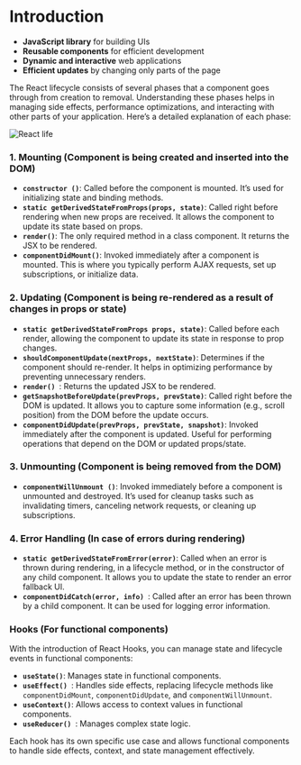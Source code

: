 # Introduction
- **JavaScript library** for building UIs
- **Reusable components** for efficient development
- **Dynamic and interactive** web applications
- **Efficient updates** by changing only parts of the page

The React lifecycle consists of several phases that a component goes through from creation to removal. Understanding these phases helps in managing side effects, performance optimizations, and interacting with other parts of your application. Here’s a detailed explanation of each phase:

![React life](https://dotnettrickscloud.blob.core.windows.net/article/react/3720230920232432.webp)

### 1. **Mounting** (Component is being created and inserted into the DOM)

- **` constructor () `**: Called before the component is mounted. It’s used for initializing state and binding methods.
- **`static getDerivedStateFromProps(props, state)`**: Called right before rendering when new props are received. It allows the component to update its state based on props.
- **`render()`**: The only required method in a class component. It returns the JSX to be rendered.
- **`componentDidMount()`**: Invoked immediately after a component is mounted. This is where you typically perform AJAX requests, set up subscriptions, or initialize data.

### 2. **Updating** (Component is being re-rendered as a result of changes in props or state)

- **`static getDerivedStateFromProps props, state)`**: Called before each render, allowing the component to update its state in response to prop changes.
- **`shouldComponentUpdate(nextProps, nextState)`**: Determines if the component should re-render. It helps in optimizing performance by preventing unnecessary renders.
- **`render() `**: Returns the updated JSX to be rendered.
- **`getSnapshotBeforeUpdate(prevProps, prevState)`**: Called right before the DOM is updated. It allows you to capture some information (e.g., scroll position) from the DOM before the update occurs.
- **`componentDidUpdate(prevProps, prevState, snapshot)`**: Invoked immediately after the component is updated. Useful for performing operations that depend on the DOM or updated props/state.

### 3. **Unmounting** (Component is being removed from the DOM)

- **`componentWillUnmount ()`**: Invoked immediately before a component is unmounted and destroyed. It’s used for cleanup tasks such as invalidating timers, canceling network requests, or cleaning up subscriptions.

### 4. **Error Handling** (In case of errors during rendering)

- **`static getDerivedStateFromError(error)`**: Called when an error is thrown during rendering, in a lifecycle method, or in the constructor of any child component. It allows you to update the state to render an error fallback UI.
- **`componentDidCatch(error, info) `**: Called after an error has been thrown by a child component. It can be used for logging error information.

### Hooks (For functional components)

With the introduction of React Hooks, you can manage state and lifecycle events in functional components:

- **`useState()`**: Manages state in functional components.
- **`useEffect() `**: Handles side effects, replacing lifecycle methods like ` componentDidMount `, ` componentDidUpdate `, and ` componentWillUnmount `.
- **`useContext()`**: Allows access to context values in functional components.
- **`useReducer() `**: Manages complex state logic.

Each hook has its own specific use case and allows functional components to handle side effects, context, and state management effectively.
